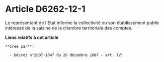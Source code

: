 # Article D6262-12-1

Le représentant de l'Etat informe la collectivité ou son établissement public intéressé de la saisine de la chambre
territoriale des comptes.

**Liens relatifs à cet article**

	**Créé par**:

	  - Décret n°2007-1847 du 26 décembre 2007 - art. (V)
